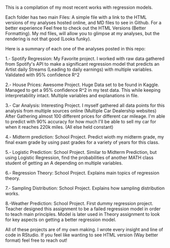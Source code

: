 This is a compilation of my most recent works with regression models. 

Each folder has two main Files: A simple file with a link to the HTML versions of my analyses hosted online, and MD files to see in Github.
For a better experience Feel free to check out the HTML Versions (Better Formatting).
My md files, will allow you to glimpse at my analyses, but the rendering is not that good (Looks funky).

Here is a summary of each one of the analyses posted in this repo:

1.- Spotify Regression:
        My Favorite project. I worked with raw data gathered from Spotify's API to make a significant regression model that predicts an Artist         daily Streams (Leading to daily earnings) with multiple variables. Validated with 95% confidence R^2
        
2.- House Prices:
        Awesome Project. Huge Data set to be found in Kaggle. Managed to get a 95% confidence R^2 in my test data. This while keeping                  interpretability intact. Multiple variables and explanations in file.

3.- Car Analysis:
        Interesting Project. I myself gathered all data points for this analysis from multiple sources online (Multiple Car Dealership websites)
        After Gathering almost 100 different prices for different car mileage. I'm able to predict with 90% accuracy for how much I'll be able         to sell my car for when it reaches 220k miles. (All else held constant)

4.- Midterm prediction:
        School Project. Predict wioth my midterm grade, my final exam grade by using past grades for a variety of years for this class.

5.- Logistic Prediction:
        School Project. Similar to Midterm Prediction, but using Logistic Regression, find the probabilities of another MATH class student of          getting an A depending on multiple variables.

6.- Regression Theory:
        School Project. Explains main topics of regression theory.

7.- Sampling Distribution:
        School Project. Explains how sampling distribution works.

8.-Weather Prediction:
        School Project. First dummy regression project. Teacher designed this assignment to be a failed regression model in order to teach             main principles. Model is later used in Theory assignment to look for key aspects on getting a better regression model.


All of these projects are of my own making. I wrote every insight and line of code in RStudio. If you feel like wanting to see HTML version (Way better format) feel free to reach out!
